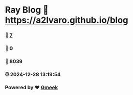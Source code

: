 # Ray Blog :link: https://a2lvaro.github.io/blog 
### :page_facing_up: [7](https://a2lvaro.github.io/blog/tag.html) 
### :speech_balloon: 0 
### :hibiscus: 8039 
### :alarm_clock: 2024-12-28 13:19:54 
### Powered by :heart: [Gmeek](https://github.com/Meekdai/Gmeek)
